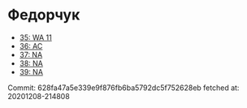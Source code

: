 # Федорчук
- [35: WA 11](35.md)
- [36: AC](36.md)
- [37: NA](37.md)
- [38: NA](38.md)
- [39: NA](39.md)

Commit: 628fa47a5e339e9f876fb6ba5792dc5f752628eb
 fetched at: 20201208-214808
